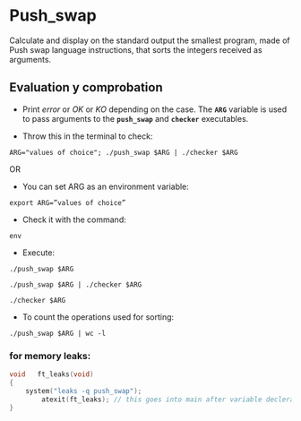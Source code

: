 # Push_swap
Calculate and display on the standard output the smallest program, made of Push swap language instructions, that sorts the integers received as arguments.

## Evaluation y comprobation

- Print *error* or *OK* or *KO* depending on the case. The **`ARG`** variable is used to pass arguments to the **`push_swap`** and **`checker`** executables.

- Throw this in the terminal to check:

`ARG="values of choice"; ./push_swap $ARG | ./checker $ARG`

OR

- You can set ARG as an environment variable:

`export ARG=”values of choice”`

- Check it with the command:

`env`

- Execute:

`./push_swap $ARG`

`./push_swap $ARG | ./checker $ARG`

`./checker $ARG`

- To count the operations used for sorting:

`./push_swap $ARG | wc -l`

### for memory leaks:

```c
void   ft_leaks(void)
{
    system("leaks -q push_swap");
		atexit(ft_leaks); // this goes into main after variable declerations
}
```
